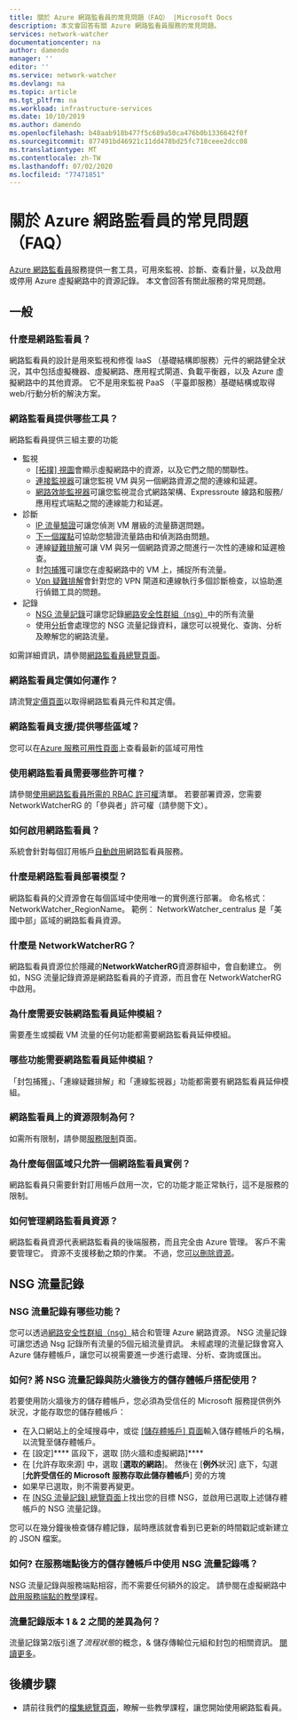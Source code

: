 ```yaml
---
title: 關於 Azure 網路監看員的常見問題（FAQ） |Microsoft Docs
description: 本文會回答有關 Azure 網路監看員服務的常見問題。
services: network-watcher
documentationcenter: na
author: damendo
manager: ''
editor: ''
ms.service: network-watcher
ms.devlang: na
ms.topic: article
ms.tgt_pltfrm: na
ms.workload: infrastructure-services
ms.date: 10/10/2019
ms.author: damendo
ms.openlocfilehash: b48aab918b477f5c689a50ca476b0b1336642f0f
ms.sourcegitcommit: 877491bd46921c11dd478bd25fc718ceee2dcc08
ms.translationtype: MT
ms.contentlocale: zh-TW
ms.lasthandoff: 07/02/2020
ms.locfileid: "77471851"
---
```

# <a name="frequently-asked-questions-faq-about-azure-network-watcher"></a>關於 Azure 網路監看員的常見問題（FAQ）
[Azure 網路監看員](https://docs.microsoft.com/azure/network-watcher/network-watcher-monitoring-overview)服務提供一套工具，可用來監視、診斷、查看計量，以及啟用或停用 Azure 虛擬網路中的資源記錄。 本文會回答有關此服務的常見問題。

## <a name="general"></a>一般

### <a name="what-is-network-watcher"></a>什麼是網路監看員？
網路監看員的設計是用來監視和修復 IaaS （基礎結構即服務）元件的網路健全狀況，其中包括虛擬機器、虛擬網路、應用程式閘道、負載平衡器，以及 Azure 虛擬網路中的其他資源。 它不是用來監視 PaaS （平臺即服務）基礎結構或取得 web/行動分析的解決方案。

### <a name="what-tools-does-network-watcher-provide"></a>網路監看員提供哪些工具？
網路監看員提供三組主要的功能
* 監視
  * [[拓撲] 視圖](https://docs.microsoft.com/azure/network-watcher/view-network-topology)會顯示虛擬網路中的資源，以及它們之間的關聯性。
  * [連接監視器](https://docs.microsoft.com/azure/network-watcher/connection-monitor)可讓您監視 VM 與另一個網路資源之間的連線和延遲。
  * [網路效能監視器](https://docs.microsoft.com/azure/azure-monitor/insights/network-performance-monitor)可讓您監視混合式網路架構、Expressroute 線路和服務/應用程式端點之間的連線能力和延遲。  
* 診斷
  * [IP 流量驗證](https://docs.microsoft.com/azure/network-watcher/network-watcher-ip-flow-verify-overview)可讓您偵測 VM 層級的流量篩選問題。
  * [下一個躍點](https://docs.microsoft.com/azure/network-watcher/network-watcher-next-hop-overview)可協助您驗證流量路由和偵測路由問題。
  * 連線[疑難排解](https://docs.microsoft.com/azure/network-watcher/network-watcher-connectivity-portal)可讓 VM 與另一個網路資源之間進行一次性的連線和延遲檢查。
  * 封[包捕獲](https://docs.microsoft.com/azure/network-watcher/network-watcher-packet-capture-overview)可讓您在虛擬網路中的 VM 上，捕捉所有流量。
  * [Vpn 疑難排解](https://docs.microsoft.com/azure/network-watcher/network-watcher-troubleshoot-overview)會針對您的 VPN 閘道和連線執行多個診斷檢查，以協助進行偵錯工具的問題。
* 記錄
  * [NSG 流量記錄](https://docs.microsoft.com/azure/network-watcher/network-watcher-nsg-flow-logging-overview)可讓您記錄[網路安全性群組（nsg）](https://docs.microsoft.com/azure/virtual-network/security-overview)中的所有流量
  * 使用[分析](https://docs.microsoft.com/azure/network-watcher/traffic-analytics)會處理您的 NSG 流量記錄資料，讓您可以視覺化、查詢、分析及瞭解您的網路流量。


如需詳細資訊，請參閱[網路監看員總覽頁面](https://docs.microsoft.com/azure/network-watcher/network-watcher-monitoring-overview)。


### <a name="how-does-network-watcher-pricing-work"></a>網路監看員定價如何運作？
請流覽[定價頁面](https://azure.microsoft.com/pricing/details/network-watcher/)以取得網路監看員元件和其定價。

### <a name="which-regions-is-network-watcher-supportedavailable-in"></a>網路監看員支援/提供哪些區域？
您可以在[Azure 服務可用性頁面](https://azure.microsoft.com/global-infrastructure/services/?products=network-watcher)上查看最新的區域可用性

### <a name="which-permissions-are-needed-to-use-network-watcher"></a>使用網路監看員需要哪些許可權？
請參閱[使用網路監看員所需的 RBAC 許可權](https://docs.microsoft.com/azure/network-watcher/required-rbac-permissions)清單。 若要部署資源，您需要 NetworkWatcherRG 的「參與者」許可權（請參閱下文）。

### <a name="how-do-i-enable-network-watcher"></a>如何啟用網路監看員？
系統會針對每個訂用帳戶[自動啟用](https://azure.microsoft.com/updates/azure-network-watcher-will-be-enabled-by-default-for-subscriptions-containing-virtual-networks/)網路監看員服務。

### <a name="what-is-the-network-watcher-deployment-model"></a>什麼是網路監看員部署模型？
網路監看員的父資源會在每個區域中使用唯一的實例進行部署。 命名格式： NetworkWatcher_RegionName。 範例： NetworkWatcher_centralus 是「美國中部」區域的網路監看員資源。

### <a name="what-is-the-networkwatcherrg"></a>什麼是 NetworkWatcherRG？
網路監看員資源位於隱藏的**NetworkWatcherRG**資源群組中，會自動建立。 例如，NSG 流量記錄資源是網路監看員的子資源，而且會在 NetworkWatcherRG 中啟用。

### <a name="why-do-i-need-to-install-the-network-watcher-extension"></a>為什麼需要安裝網路監看員延伸模組？ 
需要產生或攔截 VM 流量的任何功能都需要網路監看員延伸模組。 

### <a name="which-features-require-the-network-watcher-extension"></a>哪些功能需要網路監看員延伸模組？
「封包捕獲」、「連線疑難排解」和「連線監視器」功能都需要有網路監看員延伸模組。

### <a name="what-are-resource-limits-on-network-watcher"></a>網路監看員上的資源限制為何？
如需所有限制，請參閱[服務限制](https://docs.microsoft.com/azure/azure-resource-manager/management/azure-subscription-service-limits#network-watcher-limits)頁面。  

### <a name="why-is-only-one-instance-of-network-watcher-allowed-per-region"></a>為什麼每個區域只允許一個網路監看員實例？ 
網路監看員只需要針對訂用帳戶啟用一次，它的功能才能正常執行，這不是服務的限制。

### <a name="how-can-i-manage-the-network-watcher-resource"></a>如何管理網路監看員資源？ 
網路監看員資源代表網路監看員的後端服務，而且完全由 Azure 管理。 客戶不需要管理它。 資源不支援移動之類的作業。 不過，您[可以刪除資源](https://docs.microsoft.com/azure/network-watcher/network-watcher-create#delete-a-network-watcher-in-the-portal)。 

## <a name="nsg-flow-logs"></a>NSG 流量記錄

### <a name="what-does-nsg-flow-logs-do"></a>NSG 流量記錄有哪些功能？
您可以透過[網路安全性群組（nsg）](https://docs.microsoft.com/azure/virtual-network/security-overview)結合和管理 Azure 網路資源。 NSG 流量記錄可讓您透過 Nsg 記錄所有流量的5個元組流量資訊。 未經處理的流量記錄會寫入 Azure 儲存體帳戶，讓您可以視需要進一步進行處理、分析、查詢或匯出。

### <a name="how-do-i-use-nsg-flow-logs-with-a-storage-account-behind-a-firewall"></a>如何? 將 NSG 流量記錄與防火牆後方的儲存體帳戶搭配使用？

若要使用防火牆後方的儲存體帳戶，您必須為受信任的 Microsoft 服務提供例外狀況，才能存取您的儲存體帳戶：

* 在入口網站上的全域搜尋中，或從 [[儲存體帳戶] 頁面](https://ms.portal.azure.com/#blade/HubsExtension/BrowseResource/resourceType/Microsoft.Storage%2FStorageAccounts)輸入儲存體帳戶的名稱，以流覽至儲存體帳戶。
* 在 [設定]**** 區段下，選取 [防火牆和虛擬網路]****
* 在 [允許存取來源] 中，選取 [**選取的網路**]。 然後在 [**例外**狀況] 底下，勾選 [**允許受信任的 Microsoft 服務存取此儲存體帳戶**] 旁的方塊 
* 如果早已選取，則不需要再變更。  
* 在 [ [NSG 流量記錄] 總覽頁面](https://ms.portal.azure.com/#blade/Microsoft_Azure_Network/NetworkWatcherMenuBlade/flowLogs)上找出您的目標 NSG，並啟用已選取上述儲存體帳戶的 NSG 流量記錄。

您可以在幾分鐘後檢查儲存體記錄，屆時應該就會看到已更新的時間戳記或新建立的 JSON 檔案。

### <a name="how-do-i-use-nsg-flow-logs-with-a-storage-account-behind-a-service-endpoint"></a>如何? 在服務端點後方的儲存體帳戶中使用 NSG 流量記錄嗎？

NSG 流量記錄與服務端點相容，而不需要任何額外的設定。 請參閱在虛擬網路中[啟用服務端點的教學](https://docs.microsoft.com/azure/virtual-network/tutorial-restrict-network-access-to-resources#enable-a-service-endpoint)課程。


### <a name="what-is-the-difference-between-flow-logs-versions-1--2"></a>流量記錄版本 1 & 2 之間的差異為何？
流量記錄第2版引進了*流程狀態*的概念，& 儲存傳輸位元組和封包的相關資訊。 [閱讀更多](https://docs.microsoft.com/azure/network-watcher/network-watcher-nsg-flow-logging-overview#log-file)。

## <a name="next-steps"></a>後續步驟
 - 請前往我們的[檔集總覽頁面](https://docs.microsoft.com/azure/network-watcher/)，瞭解一些教學課程，讓您開始使用網路監看員。
